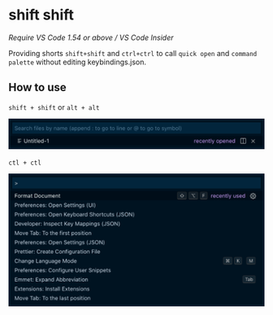 # shift shift

*Require VS Code 1.54 or above / VS Code Insider*

Providing shorts `shift+shift` and `ctrl+ctrl` to call `quick open` and `command palette` without editing keybindings.json.

## How to use

`shift + shift` or `alt + alt`

![Screenshot](https://github.com/ahgood/shift-shift/raw/master/screenshot-quick-open.png)

`ctl + ctl`

![Screenshot](https://github.com/ahgood/shift-shift/raw/master/screenshot-command-palette.png)
